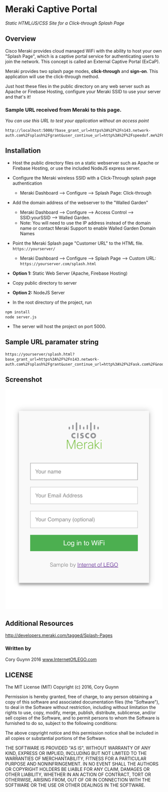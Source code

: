 
#  Meraki Captive Portal
*Static HTML/JS/CSS Site for a Click-through Splash Page*


## Overview
Cisco Meraki provides cloud managed WiFi with the ability to host your own "Splash Page", which is a captive portal service for authenticating users to join the network. This concept is called an External Captive Portal (ExCaP). 

Meraki provides two splash page modes, **click-through** and **sign-on**. This application will use the click-through method.

Just host these files in the public directory on any web server such as Apache or Firebase Hosting, configure your Meraki SSID to use your server and that's it!

### Sample URL received from Meraki to this page.
*You can use this URL to test your application without an access point*
```
http://localhost:5000/?base_grant_url=https%3A%2F%2Fn143.network-auth.com%2Fsplash%2Fgrant&user_continue_url=http%3A%2F%2Fspeedof.me%2F&node_id=149624922840090&node_mac=88:15:44:60:1c:1a&gateway_id=149624922840090&client_ip=10.255.60.208&client_mac=f4:5c:89:9b:17:67
```

## Installation
* Host the public directory files on a static webserver such as Apache or Firebase Hosting, or use the included NodeJS express server. 
* Configure the Meraki wireless SSID with a Click-Through splash page authentication
    * Meraki Dashboard --> Configure --> Splash Page: Click-through
* Add the domain address of the webserver to the "Walled Garden" 
    * Meraki Dashboard --> Configure --> Access Control --> SSID:yourSSID --> Walled Garden.
    * Note: You will need to use the IP address instead of the domain name or contact Meraki Support to enable Walled Garden Domain Names
* Point the Meraki Splash page "Customer URL" to the HTML file. `https://yourserver/`
    * Meraki Dashboard --> Configure --> Splash Page --> Custom URL: `https://yourserver.com/splash.html`

* **Option 1:** Static Web Server 
(Apache, Firebase Hosting)
- Copy public directory to server
* **Option 2:** NodeJS Server
- In the root directory of the project, run 
```
npm install
node server.js
```
- The server will host the project on port 5000.


## Sample URL paramater string
```
https://yourserver/splash.html?base_grant_url=https%3A%2F%2Fn143.network-auth.com%2Fsplash%2Fgrant&user_continue_url=http%3A%2F%2Fask.com%2F&node_id=149624921787028&node_mac=88:15:44:50:0a:94&gateway_id=149624921787028&client_ip=10.110.154.195&client_mac=60:e3:ac:f7:48:08:22
```

## Screenshot
![alt screenshot](screenshot.png)


## Additional Resources
http://developers.meraki.com/tagged/Splash-Pages

### Written by 
Cory Guynn
2016
www.InternetOfLEGO.com


## LICENSE
The MIT License (MIT)
Copyright (c) 2016, Cory Guynn

Permission is hereby granted, free of charge, to any person obtaining a copy of this software and associated documentation files (the "Software"), to deal in the Software without restriction, including without limitation the rights to use, copy, modify, merge, publish, distribute, sublicense, and/or sell copies of the Software, and to permit persons to whom the Software is furnished to do so, subject to the following conditions:

The above copyright notice and this permission notice shall be included in all copies or substantial portions of the Software.

THE SOFTWARE IS PROVIDED "AS IS", WITHOUT WARRANTY OF ANY KIND, EXPRESS OR IMPLIED, INCLUDING BUT NOT LIMITED TO THE WARRANTIES OF MERCHANTABILITY, FITNESS FOR A PARTICULAR PURPOSE AND NONINFRINGEMENT. IN NO EVENT SHALL THE AUTHORS OR COPYRIGHT HOLDERS BE LIABLE FOR ANY CLAIM, DAMAGES OR OTHER LIABILITY, WHETHER IN AN ACTION OF CONTRACT, TORT OR OTHERWISE, ARISING FROM, OUT OF OR IN CONNECTION WITH THE SOFTWARE OR THE USE OR OTHER DEALINGS IN THE SOFTWARE.
